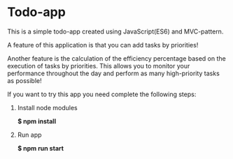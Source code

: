 # Todo-app

This is a simple todo-app created using JavaScript(ES6) and MVC-pattern. 

A feature of this application is that you can add tasks by priorities!

Another feature is the calculation of the efficiency percentage based on the execution of tasks by priorities. 
This allows you to monitor your performance throughout the day and perform as many high-priority tasks as possible!

If you want to try this app you need complete the following steps:

1. Install node modules

    **$ npm install**

2. Run app

    **$ npm run start**
